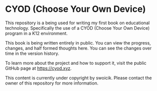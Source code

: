 # CYOD (Choose Your Own Device)
This repository is a being used for writing my first book on educational technology. Specifically the use of a CYOD (Choose Your Own Device) program in a K12 environment. 

This book is being written entirely in public. You can view the progress, changes, and half formed thoughts here. You can see the changes over time in the version history.

To learn more about the project and how to support it, visit the public GitHub page at https://cyod.xyz. 

This content is currently under copyright by swoicik. Please contact the owner of this repository for more information. 

